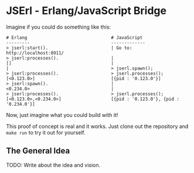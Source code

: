JSErl - Erlang/JavaScript Bridge
================================

Imagine if you could do something like this:

    # Erlang                                # JavaScript
    ---------                               -------------
    > jserl:start().                        | Go to: http://localhost:8911/
    > jserl:processes().                    |
    []                                      |
    |                                       > jserl.spawn();
    > jserl:processes().                    > jserl.processes();
    [<0.123.0>]                             [{pid : '0.123.0'}]
    > jserl:spawn().                        |
    <0.234.0>                               |
    > jserl:processes().                    > jserl.processes();
    [<0.123.0>,<0.234.0>]                   [{pid : '0.123.0'}, {pid : '0.234.0'}]

Now, just imagine what you could build with it!

This proof of concept is real and it works. Just clone out the repository and
`make run` to try it out for yourself.

The General Idea
----------------

TODO: Write about the idea and vision.